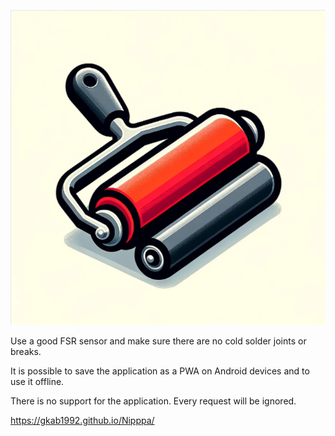 ![Header](./icon.png)

Use a good FSR sensor and make sure there are no cold solder joints or breaks.

It is possible to save the application as a PWA on Android devices and to use it offline.

There is no support for the application. Every request will be ignored.

https://gkab1992.github.io/Nipppa/
